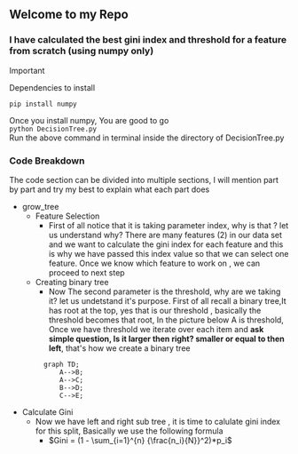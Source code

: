 ## Welcome to my Repo

### I have calculated the best gini index and threshold for a feature from scratch (using numpy only)
>[!IMPORTANT]
>Dependencies to install

``` pip install numpy   ```

Once you install numpy, You are good to go <br>
``` python DecisionTree.py ``` <br>
Run the above command in terminal inside the directory of DecisionTree.py

### Code Breakdown 
  The code section can be divided into multiple sections, I will mention part by part and try my best to explain what each part does
  - grow_tree
    - Feature Selection
      -  First of all notice that it is taking parameter index, why is that ? let us understand why? There are many features (2) in our data set and we want to calculate the gini index for each feature and this is why we have passed this index value so that we can select one feature. Once we know which feature to work on , we can proceed to next step
    - Creating binary tree
      - Now The second parameter is the threshold, why are we taking it? let us undetstand it's purpose. First of all recall a binary tree,It has root at the top, yes that is our threshold , basically the threshold becomes that root, In the picture below A is threshold, Once we have threshold we iterate over each item and **ask simple question, Is it larger then right? smaller or equal to then left**, that's how we create a binary tree
      ```mermaid
        graph TD;
            A-->B;
            A-->C;
            B-->D;
            C-->E;
        ```
  - Calculate Gini
    - Now we have left and right sub tree , it is time to calulate gini index for this split, Basically we use the following formula
      - $Gini = (1 - \sum_{i=1}^{n} {\frac{n_i}{N}}^2)*p_i$

          

